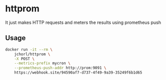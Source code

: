 # httprom
It just makes HTTP requests and meters the results using prometheus push

## Usage
```bash
docker run -it --rm \
    jchorl/httprom \
    -X POST \
    --metrics-prefix mycron \
    --prometheus-push-addr http://prom:9091 \
    https://webhook.site/94590af7-d737-4f49-9a39-35249f6b1d65
```
